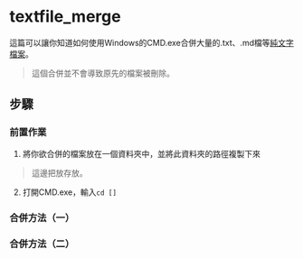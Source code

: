 # textfile_merge
這篇可以讓你知道如何使用Windows的CMD.exe合併大量的.txt、.md檔等[純文字檔案](https://zh.wikipedia.org/wiki/%E6%96%87%E6%9C%AC%E6%96%87%E4%BB%B6)。
> 這個合併並不會導致原先的檔案被刪除。

## 步驟
### 前置作業
1. 將你欲合併的檔案放在一個資料夾中，並將此資料夾的路徑複製下來
> 這邊把放存放。

2. 打開CMD.exe，輸入`cd []`

### 合併方法（一）


### 合併方法（二）
